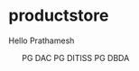 # productstore
<p>Hello Prathamesh</p>
<ol>
  <l>PG DAC</l>
  <l>PG DITISS</l>
  <l>PG DBDA</l>
</ol>
